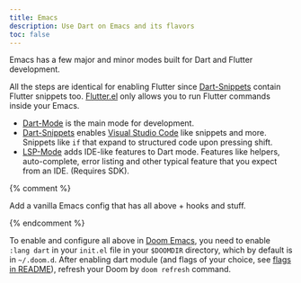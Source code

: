 ```yaml
---
title: Emacs
description: Use Dart on Emacs and its flavors
toc: false
---
```


Emacs has a few major and minor modes built for Dart and Flutter development.

All the steps are identical for enabling Flutter since
[Dart-Snippets][dart-snippets] contain Flutter snippets too.
[Flutter.el][flutter-mode] only allows you to run Flutter commands inside your Emacs.

* [Dart-Mode][dart-mode] is the main mode for development.
* [Dart-Snippets][dart-snippets] enables [Visual Studio Code](/tools/vs-code)
  like snippets and more. Snippets like `if` that expand to structured code upon
  pressing shift.
* [LSP-Mode][lsp-mode] adds IDE-like features to Dart mode. Features like
  helpers, auto-complete, error listing and other typical feature that you
  expect from an IDE. (Requires SDK).

{% comment %}

Add a vanilla Emacs config that has all above + hooks and stuff.

{% endcomment %}
  
To enable and configure all above in [Doom Emacs][doom-emacs], you 
need to enable `:lang dart` in your `init.el` file in your `$DOOMDIR`
directory, which by default is in `~/.doom.d`.
After enabling dart module (and flags of your choice, see [flags in
README][dart-flags]), refresh your Doom by `doom refresh`
command.

[dart-mode]: https://github.com/bradyt/dart-mode
[dart-snippets]: https://github.com/MYDavoodeh/dart-snippets
[doom-emacs]: https://github.com/hlissner/doom-emacs
[dart-flags]: https://github.com/hlissner/doom-emacs/blob/develop/modules/lang/dart/README.org#module-flags
[lsp-mode]: https://github.com/emacs-lsp/lsp-mode
[flutter-mode]: https://github.com/amake/flutter.el
